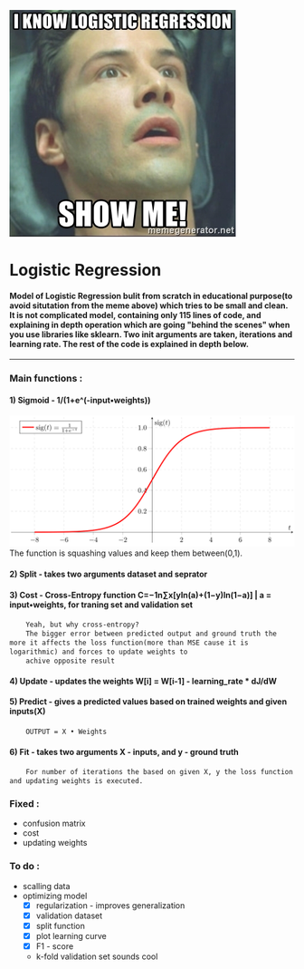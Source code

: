 ![MEME](https://github.com/maciejbalawejder/Logistic_Regression/blob/main/i-know-logistic-regression-show-me.jpg)
# Logistic Regression

#### Model of Logistic Regression bulit from scratch in educational purpose(to avoid situtation from the meme above) which tries to be small and clean. It is not complicated model, containing only 115 lines of code, and explaining in depth operation which are going "behind the scenes" when you use libraries like sklearn. Two init arguments are taken, iterations and learning rate. The rest of the code is explained in depth below. 
----------------------------------------------------------------------------------------------------------------------------------------------------------------------------------
### Main functions : 
#### 1) Sigmoid - 1/(1+e^(-input•weights))
![Sigmoid](https://github.com/maciejbalawejder/Logistic_Regression/blob/main/sigmoid.png)
The function is squashing values and keep them between(0,1).
#### 2) Split - takes two arguments dataset and seprator
#### 3) Cost - Cross-Entropy function  C=−1n∑x[yln(a)+(1−y)ln(1−a)] | a = input•weights, for traning set and validation set
        Yeah, but why cross-entropy? 
        The bigger error between predicted output and ground truth the more it affects the loss function(more than MSE cause it is logarithmic) and forces to update weights to     
        achive opposite result
#### 4) Update - updates the weights W[i] = W[i-1] - learning_rate * dJ/dW
#### 5) Predict - gives a predicted values based on trained weights and given inputs(X) 
        OUTPUT = X • Weights
#### 6) Fit - takes two arguments X - inputs, and y - ground truth 
        For number of iterations the based on given X, y the loss function and updating weights is executed.
        
### Fixed :
* confusion matrix
* cost
* updating weights 

### To do :
* scalling data
* optimizing model
  * [x] regularization - improves generalization 
  * [x] validation dataset
  * [x] split function 
  * [x] plot learning curve
  * [x] F1 - score 
  * k-fold validation set sounds cool
 


